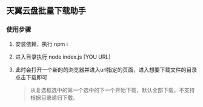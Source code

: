 ## 天翼云盘批量下载助手

### 使用步骤
1. 安装依赖，执行 npm i

2. 进入目录执行 node index.js [YOU URL]

3. 此时会打开一个新的的浏览器并进入url指定的页面，进入想要下载文件的目录点击下载即可

   > 从复选框选中的第一个选中的下一个开始下载，默认全部下载，不支持根据目录递归下载。

